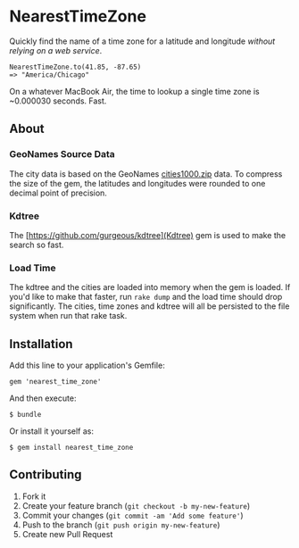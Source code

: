 # NearestTimeZone

Quickly find the name of a time zone for a latitude and longitude *without relying on a web service*.

    NearestTimeZone.to(41.85, -87.65)
    => "America/Chicago"

On a whatever MacBook Air, the time to lookup a single time zone is ~0.000030 seconds. Fast.

## About

### GeoNames Source Data

The city data is based on the GeoNames [cities1000.zip](http://download.geonames.org/export/dump/) data. To compress the size of the gem, the latitudes and longitudes were rounded to one decimal point of precision.

### Kdtree

The [https://github.com/gurgeous/kdtree](Kdtree) gem is used to make the search so fast.

### Load Time

The kdtree and the cities are loaded into memory when the gem is loaded. If you'd like to make that faster, run `rake dump` and the load time should drop significantly. The cities, time zones and kdtree will all be persisted to the file system when run that rake task.

## Installation

Add this line to your application's Gemfile:

    gem 'nearest_time_zone'

And then execute:

    $ bundle

Or install it yourself as:

    $ gem install nearest_time_zone

## Contributing

1. Fork it
2. Create your feature branch (`git checkout -b my-new-feature`)
3. Commit your changes (`git commit -am 'Add some feature'`)
4. Push to the branch (`git push origin my-new-feature`)
5. Create new Pull Request
